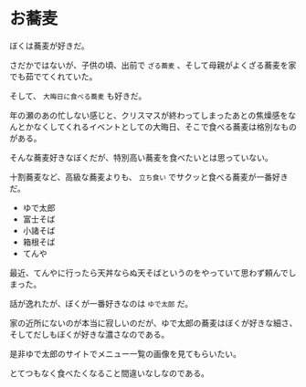 # お蕎麦

ぼくは蕎麦が好きだ。

さだかではないが、子供の頃、出前で `ざる蕎麦` 、そして母親がよくざる蕎麦を家でも茹でてくれていた。

そして、 `大晦日に食べる蕎麦` も好きだ。

年の瀬のあの忙しない感じと、クリスマスが終わってしまったあとの焦燥感をなんとかなくしてくれるイベントとしての大晦日、そこで食べる蕎麦は格別なものがある。

そんな蕎麦好きなぼくだが、特別高い蕎麦を食べたいとは思っていない。

十割蕎麦など、高級な蕎麦よりも、 `立ち食い` でサクッと食べる蕎麦が一番好きだ。

- ゆで太郎
- 富士そば
- 小諸そば
- 箱根そば
- てんや

最近、てんやに行ったら天丼ならぬ天そばというのをやっていて思わず頼んでしまった。

話が逸れたが、ぼくが一番好きなのは `ゆで太郎` だ。

家の近所にないのが本当に寂しいのだが、ゆで太郎の蕎麦はぼくが好きな細さ、そしてだしもぼくが好きな濃さなのである。

是非ゆで太郎のサイトでメニュー一覧の画像を見てもらいたい。

とてつもなく食べたくなること間違いなしなのである。
